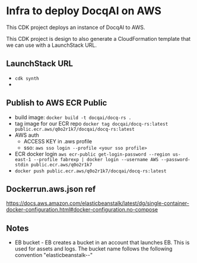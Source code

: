 # Infra to deploy DocqAI on AWS

This CDK project deploys an instance of DocqAI to AWS.

This CDK project is design to also generate a CloudFormation template that we can use with a LaunchStack URL.

## LaunchStack URL 

- `cdk synth`
- 


## Publish to AWS ECR Public

* build image: `docker build -t docqai/docq-rs .`
* tag image for our ECR repo `docker tag docqai/docq-rs:latest public.ecr.aws/q0o2r1k7/docqai/docq-rs:latest`
* AWS auth
  * ACCESS KEY in .aws profile
  * sso: `aws sso login --profile <your sso profile>`
* ECR docker login `aws ecr-public get-login-password --region us-east-1 --profile fabrexp | docker login --username AWS --password-stdin public.ecr.aws/q0o2r1k7`
* `docker push public.ecr.aws/q0o2r1k7/docqai/docq-rs:latest`

## Dockerrun.aws.json ref

<https://docs.aws.amazon.com/elasticbeanstalk/latest/dg/single-container-docker-configuration.html#docker-configuration.no-compose>


## Notes

- EB bucket - EB creates a bucket in an account that launches EB. This is used for assets and logs. The bucket name follows the following convention "elasticbeanstalk-<region>-<account id>"